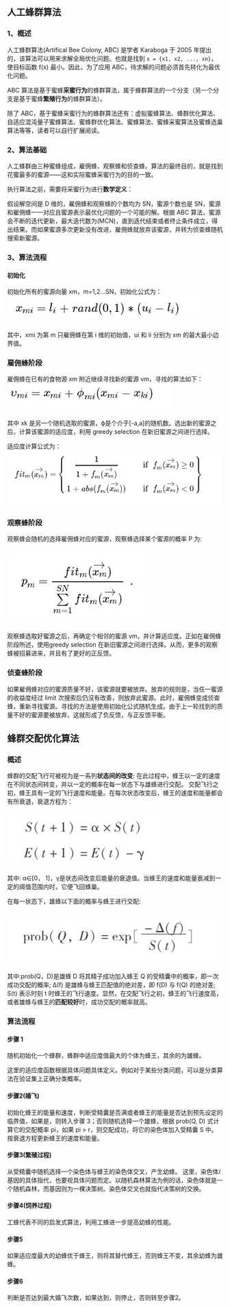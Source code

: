 ## 人工蜂群算法

### 1、概述

人工蜂群算法(Artifical Bee Colony, ABC) 是学者 Karaboga 于 2005 年提出的，该算法可以用来求解全局优化问题。也就是找到 ` x = {x1, x2, ..., xn} `，使目标函数 f(x) 最小。因此，为了应用 ABC，待求解的问题必须首先转化为最优化问题。

ABC 算法是基于蜜蜂**采蜜行为**的蜂群算法，属于蜂群算法的一个分支（另一个分支是基于蜜蜂**繁殖行为**的蜂群算法）。

除了 ABC，基于蜜蜂采蜜行为的蜂群算法还有：虚拟蜜蜂算法、蜂群优化算法、自适应混沌量子蜜蜂算法、蜜蜂群优化算法、蜜蜂算法、蜜蜂采蜜算法及蜜蜂选巢算法等等，读者可以自行扩展阅读。

### 2、算法基础

人工蜂群由三种蜜蜂组成，雇佣蜂、观察蜂和侦查蜂。算法的最终目的，就是找到花蜜最多的蜜源——这和实际蜜蜂采蜜行为的目的一致。

执行算法之前，需要将采蜜行为进行**数学定义**：

假设解空间是 D 维的，雇佣蜂和观察蜂的个数均为 SN，蜜源个数也是 SN，蜜源和雇佣蜂一一对应且蜜源表示最优化问题的一个可能的解。根据 ABC 算法，蜜源会不断的迭代更新，最大迭代数为(MCN)，直到迭代结束或者终止条件成立，得出结果。而如果蜜源多次更新没有改进，雇佣蜂就放弃该蜜源，并转为侦查蜂随机搜索新蜜源。

### 3、算法流程

#### 初始化

初始化所有的蜜源向量 xm，m=1,2...SN，初始化公式为：
![初始化公式](imgs/abc2.png)

其中，xmi 为第 m 只雇佣蜂在第 i 维的初始值，ui 和 li 分别为 xm 的最大最小边界值。

### 雇佣蜂阶段

雇佣蜂在已有的食物源 xm 附近继续寻找新的蜜源 vm，寻找的算法如下：
![新蜜源公式](imgs/abc1.png)

其中 xk 是另一个随机选取的蜜源，ϕ是个介于[-a,a]的随机数。选出新的蜜源之后，计算该蜜源的适应度，利用 greedy selection 在新旧蜜源之间进行选择。

适应度计算公式为：
![适应度公式](imgs/abc3.png)

### 观察蜂阶段

观察蜂会随机的选择雇佣蜂对应的蜜源，观察蜂选择某个蜜源的概率 P 为:

![p](imgs/abc4.png)

观察蜂选取好蜜源之后，再确定个相邻的蜜源 vm，并计算适应度。正如在雇佣蜂阶段所述，使用greedy selection 在新旧蜜源之间进行选择。从而，更多的观察蜂被招募进来，并且有了更好的正反馈。

### 侦查蜂阶段

如果雇佣蜂对应的蜜源质量不好，该蜜源就要被放弃。放弃的规则是，当任一蜜源的收益度经过 limit 次搜索后仍沒有改善，则放弃此蜜源。此时，雇佣蜂变成侦查蜂，重新寻找蜜源。寻找的方法是使用初始化公式随机生成。由于上一轮找到的质量不好的蜜源要被放弃，这就形成了负反馈，与正反馈平衡。

## 蜂群交配优化算法

### 概述

蜂群的交配飞行可被视为是一系列**状态间的改变**:
在此过程中，蜂王以一定的速度在不同状态间转变，并以一定的概率在每一状态下与雄蜂进行交配。 交配飞行之初，蜂王具有一定的飞行速度和能量。在每次状态改变后，蜂王的速度和能量都会有所衰退，衰退方程为：

![MBO](imgs/MBO.png)

其中: α∈[0， 1]，γ是状态间改变后能量的衰退值。当蜂王的速度和能量衰减到一定的阈值范围内时，它便飞回蜂巢。

在每一状态下，雄蜂以下面的概率与蜂王进行交配:

![MBO](imgs/MBO1.png)

其中:prob(Q，D)是雄蜂 D 将其精子成功加入蜂王 Q 的受精囊中的概率，即一次成功交配的概率; Δ(f) 是雄蜂与蜂王匹配值的绝对差，即 f(D) 与 f(Q) 的绝对差; S(t) 表示时刻 t 时蜂王的飞行速度。显然，在交配飞行之初，蜂王的飞行速度高，或者雄蜂与蜂王的**匹配较好**时，成功交配的概率就高。

### 算法流程

#### 步骤 1
随机初始化一个蜂群，蜂群中适应度值最大的个体为蜂王，其余的为雄蜂。

这里的适应度函数根据具体问题具体定义。例如对于某些分类问题，可以是分类算法在验证集上正确分类概率。

#### 步骤2(婚飞)
初始化蜂王的能量和速度，判断受精囊是否满或者蜂王的能量是否达到预先设定的临界值，如果是，则转入步骤 3；否则随机选择一个雄蜂，根据 prob(Q, D) 式计算它的交配概率 pi，如果 pi > r，则交配成功，将它的染色体加入受精囊 S 中。按衰退方程更新蜂王的速度和能量。

#### 步骤3(繁殖过程) 
从受精囊中随机选择一个染色体与蜂王的染色体交叉，产生幼蜂。
这里，染色体/基因的具体指代，也要视具体问题而定。以随机森林算法为例的话，染色体就是一个随机森林，而基因则为一棵决策树。染色体交叉也就指代决策树的交换。

#### 步骤4(饲养过程)
工蜂代表不同的启发式算法，利用工蜂进一步提高幼蜂的性能。

#### 步骤5 
如果适应度最大的幼蜂优于蜂王，则将其替代蜂王，否则蜂王不变，其余幼蜂为雄蜂。

#### 步骤6 
判断是否达到最大婚飞次数，如果达到，则停止，否则转至步骤2。
